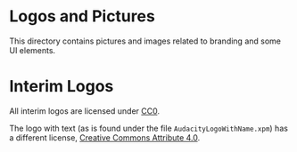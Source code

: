 # Logos and Pictures

This directory contains pictures and images related to branding and some UI
elements.

# Interim Logos

All interim logos are licensed under [CC0](https://creativecommons.org/share-your-work/public-domain/cc0/).

The logo with text (as is found under the file `AudacityLogoWithName.xpm`) has
a different license, [Creative Commons Attribute 4.0](https://creativecommons.org/licenses/by/4.0/).

